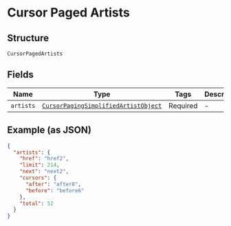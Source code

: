 
# Cursor Paged Artists

## Structure

`CursorPagedArtists`

## Fields

| Name | Type | Tags | Description |
|  --- | --- | --- | --- |
| `artists` | [`CursorPagingSimplifiedArtistObject`](../../doc/models/cursor-paging-simplified-artist-object.md) | Required | - |

## Example (as JSON)

```json
{
  "artists": {
    "href": "href2",
    "limit": 214,
    "next": "next2",
    "cursors": {
      "after": "after8",
      "before": "before6"
    },
    "total": 52
  }
}
```

